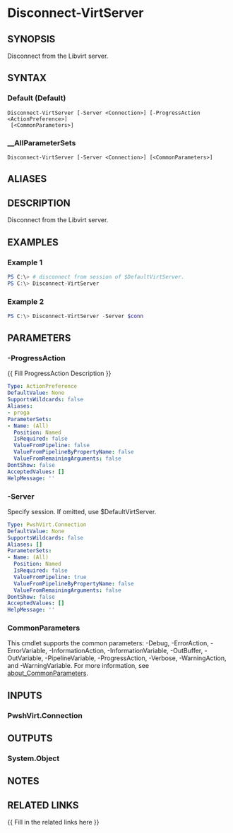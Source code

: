 ﻿---
document type: cmdlet
external help file: PwshVirt.dll-Help.xml
HelpUri: 
ms.date: 07/27/2025
PlatyPS schema version: 2024-05-01
---

# Disconnect-VirtServer

## SYNOPSIS

Disconnect from the Libvirt server.

## SYNTAX

### Default (Default)

```
Disconnect-VirtServer [-Server <Connection>] [-ProgressAction <ActionPreference>]
 [<CommonParameters>]
```

### __AllParameterSets

```
Disconnect-VirtServer [-Server <Connection>] [<CommonParameters>]
```

## ALIASES

## DESCRIPTION

Disconnect from the Libvirt server.

## EXAMPLES

### Example 1

```powershell
PS C:\> # disconnect from session of $DefaultVirtServer.
PS C:\> Disconnect-VirtServer
```

### Example 2

```powershell
PS C:\> Disconnect-VirtServer -Server $conn
```

## PARAMETERS

### -ProgressAction

{{ Fill ProgressAction Description }}

```yaml
Type: ActionPreference
DefaultValue: None
SupportsWildcards: false
Aliases:
- proga
ParameterSets:
- Name: (All)
  Position: Named
  IsRequired: false
  ValueFromPipeline: false
  ValueFromPipelineByPropertyName: false
  ValueFromRemainingArguments: false
DontShow: false
AcceptedValues: []
HelpMessage: ''
```

### -Server

Specify session.
If omitted, use $DefaultVirtServer.

```yaml
Type: PwshVirt.Connection
DefaultValue: None
SupportsWildcards: false
Aliases: []
ParameterSets:
- Name: (All)
  Position: Named
  IsRequired: false
  ValueFromPipeline: true
  ValueFromPipelineByPropertyName: false
  ValueFromRemainingArguments: false
DontShow: false
AcceptedValues: []
HelpMessage: ''
```

### CommonParameters

This cmdlet supports the common parameters: -Debug, -ErrorAction, -ErrorVariable,
-InformationAction, -InformationVariable, -OutBuffer, -OutVariable, -PipelineVariable,
-ProgressAction, -Verbose, -WarningAction, and -WarningVariable. For more information, see
[about_CommonParameters](https://go.microsoft.com/fwlink/?LinkID=113216).

## INPUTS

### PwshVirt.Connection

## OUTPUTS

### System.Object

## NOTES

## RELATED LINKS

{{ Fill in the related links here }}

